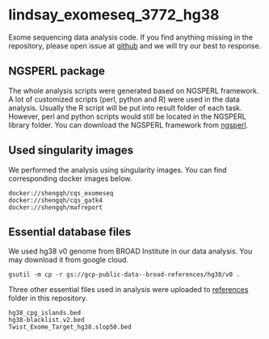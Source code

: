 # lindsay_exomeseq_3772_hg38
Exome sequencing data analysis code. If you find anything missing in the repository, please open issue at [github](https://github.com/shengqh/TP53_isogenics_exomeseq_3772_hg38/issues) and we will try our best to response.

## NGSPERL package

The whole analysis scripts were generated based on NGSPERL framework. A lot of customized scripts (perl, python and R) were used in the data analysis. Usually the R script will be put into result folder of each task. However, perl and python scripts would still be located in the NGSPERL library folder. You can download the NGSPERL framework from [ngsperl](https://github.com/shengqh/ngsperl).

## Used singularity images

We performed the analysis using singularity images. You can find corresponding docker images below.

```
docker://shengqh/cqs_exomeseq
docker://shengqh/cqs_gatk4
docker://shengqh/mafreport
```

## Essential database files

We used hg38 v0 genome from BROAD Institute in our data analysis. You may download it from google cloud.

```
gsutil -m cp -r gs://gcp-public-data--broad-references/hg38/v0 .
```

Three other essential files used in analysis were uploaded to [references](https://github.com/shengqh/TP53_isogenics_exomeseq_3772_hg38/references) folder in this repository.

```
hg38_cpg_islands.bed
hg38-blacklist.v2.bed
Twist_Exome_Target_hg38.slop50.bed
```
